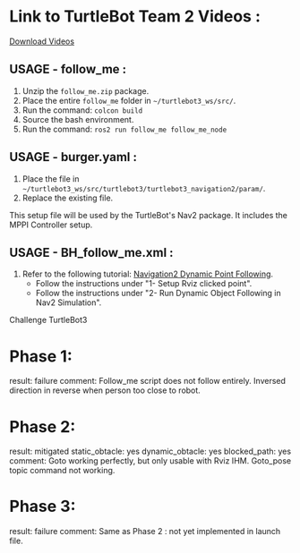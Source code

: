 # **Link to TurtleBot Team 2 Videos** :
[Download Videos](https://we.tl/t-w6U39jeaVv)

## **USAGE - follow_me** :

1. Unzip the `follow_me.zip` package.
2. Place the entire `follow_me` folder in `~/turtlebot3_ws/src/`.
3. Run the command: `colcon build`
4. Source the bash environment.
5. Run the command: `ros2 run follow_me follow_me_node`

## **USAGE - burger.yaml** :

1. Place the file in `~/turtlebot3_ws/src/turtlebot3/turtlebot3_navigation2/param/`.
2. Replace the existing file.

This setup file will be used by the TurtleBot's Nav2 package. It includes the MPPI Controller setup.

## **USAGE - BH_follow_me.xml** :

1. Refer to the following tutorial:
   [Navigation2 Dynamic Point Following](https://docs.nav2.org/tutorials/docs/navigation2_dynamic_point_following.html).
   - Follow the instructions under "1- Setup Rviz clicked point".
   - Follow the instructions under "2- Run Dynamic Object Following in Nav2 Simulation".



Challenge TurtleBot3
# Phase 1: 
result: failure
comment: Follow_me script does not follow entirely. Inversed direction in reverse when person too close to robot.

# Phase 2: 
result: mitigated
static_obtacle: yes
dynamic_obtacle: yes
blocked_path: yes
comment: Goto working perfectly, but only usable with Rviz IHM. Goto_pose topic command not working.

# Phase 3: 
result: failure
comment: Same as Phase 2 : not yet implemented in launch file.
